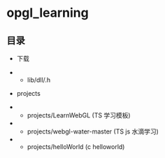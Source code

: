# opgl_learning 

## 目录
- 下载

- - lib/dll/.h

- projects

- - projects/LearnWebGL (TS 学习模板)

- - projects/webgl-water-master (TS js 水滴学习)

- - projects/helloWorld (c helloworld)

